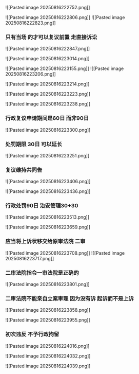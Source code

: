 ![[Pasted image 20250816222752.png]]

![[Pasted image 20250816222806.png]]
![[Pasted image 20250816222823.png]]
### 只有当场 的才可以复议前置 走直接诉讼
![[Pasted image 20250816222847.png]]

![[Pasted image 20250816223014.png]]

![[Pasted image 20250816223155.png]]
![[Pasted image 20250816223206.png]]

![[Pasted image 20250816223214.png]]

![[Pasted image 20250816223223.png]]

![[Pasted image 20250816223238.png]]
### 行政复议申请期间是60日 而非90日
![[Pasted image 20250816223300.png]]
### 处罚期限 30日 可以延长
![[Pasted image 20250816223251.png]]

### 复议维持共同告
![[Pasted image 20250816223406.png]]

![[Pasted image 20250816223436.png]]

### 行政处罚90日 治安管理30+30

![[Pasted image 20250816223513.png]]


![[Pasted image 20250816223659.png]]
### 应当将上诉状移交给原审法院 二审
![[Pasted image 20250816223708.png]]
![[Pasted image 20250816223717.png]]
### 二审法院指令一审法院是正确的

![[Pasted image 20250816223801.png]]
### 二审法院不能亲自立案审理 因为没有诉 起诉而不是上诉
![[Pasted image 20250816223858.png]]

![[Pasted image 20250816223955.png]]

### 初次违反 不予行政拘留
![[Pasted image 20250816224016.png]]

![[Pasted image 20250816224032.png]]

![[Pasted image 20250816224039.png]]









